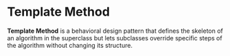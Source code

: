 # Template Method

**Template Method** is a behavioral design pattern that defines the skeleton of an algorithm in the superclass but lets subclasses override specific steps of the algorithm without changing its structure.
